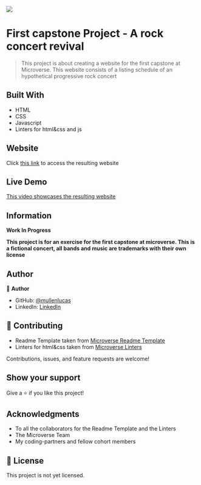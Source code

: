 ![](https://img.shields.io/badge/Microverse-blueviolet)

# First capstone Project - A rock concert revival

> This project is about creating a website for the first capstone at Microverse.
> This website consists of a listing schedule of an hypothetical progressive rock concert

## Built With

- HTML
- CSS
- Javascript
- Linters for html&css and js

## Website

Click [this link](https://mullenlucas.github.io/prog-rock-concert-sched) to access the resulting website

## Live Demo

[This video showcases the resulting website](https://drive.google.com/file/d/1FXc8xvtc0G8wIA2cWcSN5pvCVFAfqozw/view?usp=sharing)

## Information

**Work In Progress**

**This project is for an exercise for the first capstone at microverse. This is a fictional concert, all bands and music are trademarks with their own license**

## Author

👤 **Author**

- GitHub: [@mullenlucas](https://github.com/mullenlucas)
- LinkedIn: [LinkedIn](https://www.linkedin.com/in/lucas-mullen-447312119/)

## 🤝 Contributing

 - Readme Template taken from [Microverse Readme Template](https://github.com/microverseinc/readme-template)
 - Linters for html&css taken from [Microverse Linters](https://github.com/microverseinc/linters-config)
 
Contributions, issues, and feature requests are welcome!

## Show your support

Give a ⭐️ if you like this project!

## Acknowledgments

- To all the collaborators for the Readme Template and the Linters
- The Microverse Team
- My coding-partners and fellow cohort members

## 📝 License

This project is not yet licensed.
